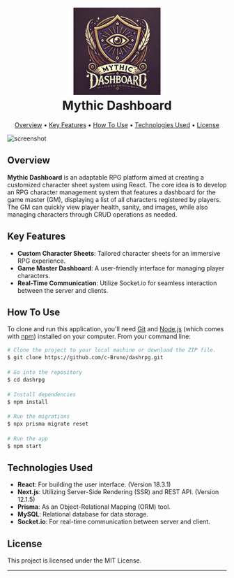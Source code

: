 
<h1 align="center">
  <br>
  <img src="/public/assets/readme/MythicDashboard.webp" width="200">
  <br>
  Mythic Dashboard
  <br>
</h1>

<p align="center">
  <a href="#overview">Overview</a> • 
  <a href="#key-features">Key Features</a> • 
  <a href="#how-to-use">How To Use</a> • 
  <a href="#technologies-used">Technologies Used</a> • 
  <a href="#license">License</a>
</p>

![screenshot](/public/assets/readme/Preview.gif)

## Overview

**Mythic Dashboard** is an adaptable RPG platform aimed at creating a customized character sheet system using React. The core idea is to develop an RPG character management system that features a dashboard for the game master (GM), displaying a list of all characters registered by players. The GM can quickly view player health, sanity, and images, while also managing characters through CRUD operations as needed.

## Key Features

- **Custom Character Sheets**: Tailored character sheets for an immersive RPG experience.
- **Game Master Dashboard**: A user-friendly interface for managing player characters.
- **Real-Time Communication**: Utilize Socket.io for seamless interaction between the server and clients.


## How To Use

To clone and run this application, you'll need [Git](https://git-scm.com) and [Node.js](https://nodejs.org/en/download/) (which comes with [npm](http://npmjs.com)) installed on your computer. From your command line:

```bash
# Clone the project to your local machine or download the ZIP file.
$ git clone https://github.com/c-Bruno/dashrpg.git

# Go into the repository
$ cd dashrpg

# Install dependencies
$ npm install

# Run the migrations
$ npx prisma migrate reset

# Run the app
$ npm start
```


## Technologies Used

- **React**: For building the user interface. (Version 18.3.1)
- **Next.js**: Utilizing Server-Side Rendering (SSR) and REST API. (Version 12.1.5)
- **Prisma**: As an Object-Relational Mapping (ORM) tool.
- **MySQL**: Relational database for data storage.
- **Socket.io**: For real-time communication between server and client.


## License

This project is licensed under the MIT License.

---

